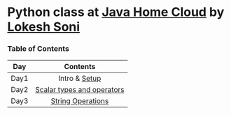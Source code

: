 # Python class at [Java Home Cloud](http://javahome.in) by [Lokesh Soni](http://linkedin.com/in/lokeshsonii)


### Table of Contents

| Day | Contents | 
| :-------------: |:-------------:|
| Day1 | Intro & [Setup](Setup%20Guide.pdf) | 
| Day2 | [Scalar types and operators](./notebooks/Day%202%20-%20Scalar%20types%20and%20operators.ipynb) |   
| Day3 | [String Operations](./notebooks/Day%203%20-%20String%20operations.ipynb) |    
